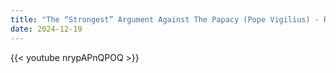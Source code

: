 ```yaml
---
title: "The “Strongest” Argument Against The Papacy (Pope Vigilius) - Refuted"
date: 2024-12-19
---
```


{{< youtube nrypAPnQPOQ >}}
